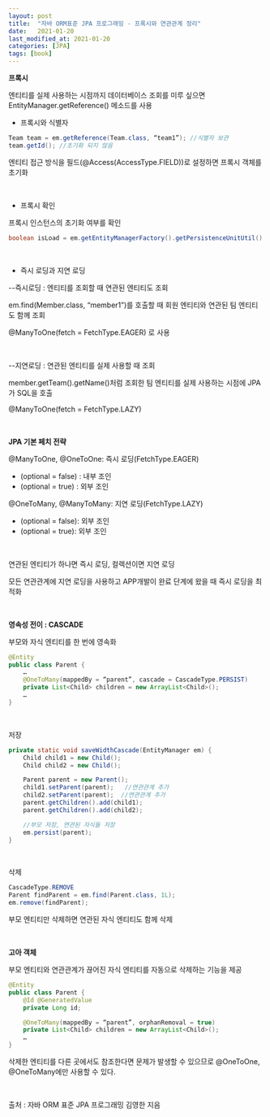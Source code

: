```yaml
---
layout: post
title:  "자바 ORM표준 JPA 프로그래밍 - 프록시와 연관관계 정리"
date:   2021-01-20
last_modified_at: 2021-01-20
categories: [JPA]
tags: [book]
---
```


**프록시**

엔티티를 실제 사용하는 시점까지 데이터베이스 조회를 미루 싶으면 EntityManager.getReference() 메소드를 사용

- 프록시와 식별자

```java
Team team = em.getReference(Team.class, “team1”); //식별자 보관
team.getId(); //초기화 되지 않음
```
엔티티 접근 방식을 필드(@Access(AccessType.FIELD))로 설정하면 프록시 객체를 초기화

<br/>

- 프록시 확인

프록시 인스턴스의 초기화 여부를 확인

```java
boolean isLoad = em.getEntityManagerFactory().getPersistenceUnitUtil().isLoaded(entity);
```

<br/>

- 즉시 로딩과 지연 로딩

--즉시로딩 : 엔티티를 조회할 때 연관된 엔티티도 조회

em.find(Member.class, “member1”)를 호출할 때 회원 엔티티와 연관된 팀 엔티티도 함께 조회

@ManyToOne(fetch = FetchType.EAGER) 로 사용

<br/>

--지연로딩 : 연관된 엔티티를 실제 사용할 때 조회

member.getTeam().getName()처럼 조회한 팀 엔티티를 실제 사용하는 시점에 JPA가 SQL을 호출

@ManyToOne(fetch = FetchType.LAZY)

<br/>

**JPA 기본 페치 전략**

@ManyToOne, @OneToOne: 즉시 로딩(FetchType.EAGER)

- (optional = false) : 내부 조인
- (optional = true) : 외부 조인

@OneToMany, @ManyToMany: 지연 로딩(FetchType.LAZY)

- (optional = false): 외부 조인
- (optional = true): 외부 조인

<br/>

연관된 엔티티가 하나면 즉시 로딩, 컬렉션이면 지연 로딩

모든 연관관계에 지연 로딩을 사용하고 APP개발이 완료 단계에 왔을 때 즉시 로딩을 최적화

<br/>

**영속성 전이 : CASCADE**

부모와 자식 엔티티를 한 번에 영속화

```java
@Entity
public class Parent {
	…
	@OneToMany(mappedBy = “parent”, cascade = CascadeType.PERSIST)
	private List<Child> children = new ArrayList<Child>();
	…
}
```

<br/>

저장

```java
private static void saveWidthCascade(EntityManager em) {
	Child child1 = new Child();
	Child child2 = new Child();

	Parent parent = new Parent();
	child1.setParent(parent);	//연관관계 추가
	child2.setParent(parent);  //연관관계 추가
	parent.getChildren().add(child1);
	parent.getChildren().add(child2);

	//부모 저장, 연관된 자식들 저장
	em.persist(parent);
}
```

<br/>

삭제

```java
CascadeType.REMOVE
Parent findParent = em.find(Parent.class, 1L);
em.remove(findParent); 
```

부모 엔티티만 삭제하면 연관된 자식 엔티티도 함께 삭제

<br/>

**고아 객체**

부모 엔티티와 연관관계가 끊어진 자식 엔티티를 자동으로 삭제하는 기능을 제공

```java
@Entity
public class Parent {
	@Id @GeneratedValue
	private Long id;

	@OneToMany(mappedBy = “parent”, orphanRemoval = true)
	private List<Child> children = new ArrayList<Child>();
	…
}

```

삭제한 엔티티를 다른 곳에서도 참조한다면 문제가 발생할 수 있으므로 @OneToOne, @OneToMany에만 사용할 수 있다.

<br/>

출처 : 자바 ORM 표준 JPA 프로그래밍 김영한 지음

<br/>